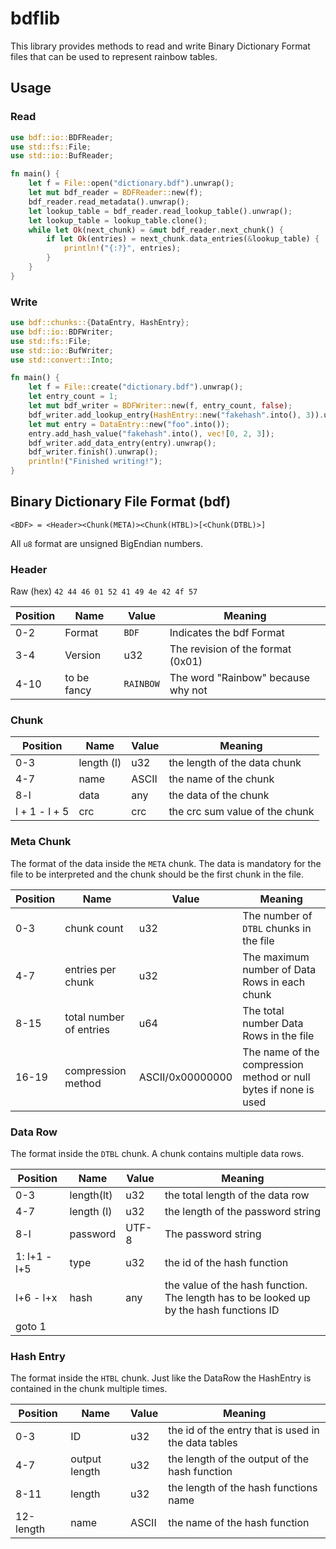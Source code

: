 # bdflib

This library provides methods to read and write Binary Dictionary Format files that can be used to represent rainbow tables.

## Usage

### Read

```rust
use bdf::io::BDFReader;
use std::fs::File;
use std::io::BufReader;

fn main() {
    let f = File::open("dictionary.bdf").unwrap();
    let mut bdf_reader = BDFReader::new(f);
    bdf_reader.read_metadata().unwrap();
    let lookup_table = bdf_reader.read_lookup_table().unwrap();
    let lookup_table = lookup_table.clone();
    while let Ok(next_chunk) = &mut bdf_reader.next_chunk() {
        if let Ok(entries) = next_chunk.data_entries(&lookup_table) {
            println!("{:?}", entries);
        }
    }
}
```

### Write

```rust
use bdf::chunks::{DataEntry, HashEntry};
use bdf::io::BDFWriter;
use std::fs::File;
use std::io::BufWriter;
use std::convert::Into;

fn main() {
    let f = File::create("dictionary.bdf").unwrap();
    let entry_count = 1;
    let mut bdf_writer = BDFWriter::new(f, entry_count, false);
    bdf_writer.add_lookup_entry(HashEntry::new("fakehash".into(), 3)).unwrap();
    let mut entry = DataEntry::new("foo".into());
    entry.add_hash_value("fakehash".into(), vec![0, 2, 3]);
    bdf_writer.add_data_entry(entry).unwrap();
    bdf_writer.finish().unwrap();
    println!("Finished writing!");
}
```

## Binary Dictionary File Format (bdf)

```
<BDF> = <Header><Chunk(META)><Chunk(HTBL)>[<Chunk(DTBL)>]
```

All `u8` format are unsigned BigEndian numbers.

### Header

Raw (hex) `42 44 46 01 52 41 49 4e 42 4f 57`

| Position | Name        | Value     | Meaning                            |
| -------- | ----------- | --------- | ---------------------------------- |
| 0-2      | Format      | `BDF`     | Indicates the bdf Format           |
| 3-4      | Version     | u32       | The revision of the format (0x01)  |
| 4-10     | to be fancy | `RAINBOW` | The word "Rainbow" because why not |


### Chunk

| Position      | Name       | Value | Meaning                        |
| ------------- | ---------- | ----- | ------------------------------ |
| 0-3           | length (l) | u32   | the length of the data chunk   |
| 4-7           | name       | ASCII | the name of the chunk          |
| 8-l           | data       | any   | the data of the chunk          |
| l + 1 - l + 5 | crc        | crc   | the crc sum value of the chunk |

### Meta Chunk

The format of the data inside the `META` chunk.
The data is mandatory for the file to be interpreted and the chunk should be the first chunk in the file.

| Position | Name                    | Value            | Meaning                                                          |
| -------- | ----------------------- | ---------------- | ---------------------------------------------------------------- |
| 0-3      | chunk count             | u32              | The number of `DTBL` chunks in the file                          |
| 4-7      | entries per chunk       | u32              | The maximum number of Data Rows in each chunk                    |
| 8-15     | total number of entries | u64              | The total number Data Rows in the file                           |
| 16-19    | compression method      | ASCII/0x00000000 | The name of the compression method or null bytes if none is used |

### Data Row

The format inside the `DTBL` chunk.
A chunk contains multiple data rows.

| Position  | Name       | Value | Meaning                                                                                 |
| --------- | ---------- | ----- | --------------------------------------------------------------------------------------- |
| 0-3       | length(lt) | u32   | the total length of the data row                                                        |
| 4-7       | length (l) | u32   | the length of the password string                                                       |
| 8-l       | password   | UTF-8 | The password string                                                                     |
| 1: l+1 - l+5 | type       | u32   | the id of the hash function                                                             |
| l+6 - l+x | hash       | any   | the value of the hash function. The length has to be looked up by the hash functions ID |
| goto 1   |


### Hash Entry

The format inside the `HTBL` chunk.
Just like the DataRow the HashEntry is contained in the chunk multiple times.

| Position  | Name          | Value | Meaning                                             |
| --------- | ------------- | ----- | --------------------------------------------------- |
| 0-3       | ID            | u32   | the id of the entry that is used in the data tables |
| 4-7       | output length | u32   | the length of the output of the hash function       |
| 8-11      | length        | u32   | the length of the hash functions name               |
| 12-length | name          | ASCII | the name of the hash function                       |